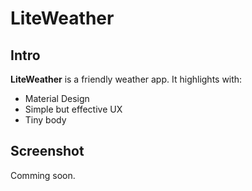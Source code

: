 # LiteWeather



## Intro
**LiteWeather** is a friendly weather app. It highlights with: 
* Material Design
* Simple but effective UX
* Tiny body

## Screenshot

Comming soon.
